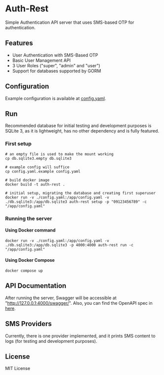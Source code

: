 # Auth-Rest
Simple Authentication API server that uses SMS-based OTP for authentication.

## Features
- User Authentication with SMS-Based OTP
- Basic User Management API
- 3 User Roles ("super", "admin" and "user")
- Support for databases supported by GORM

## Configuration
Example configuration is available at [config.yaml](config.yaml.example).

## Run
Recommended database for initial testing and development purposes is SQLite 3, as it is lightweight, has no other dependency and is fully featured.

### First setup
```shell
# an empty file is used to make the mount working 
cp db.sqlite3.empty db.sqlite3

# example config will suffice
cp config.yaml.example config.yaml

# build docker image
docker build -t auth-rest .

# initial setup, migrating the database and creating first superuser
docker run -v ./config.yaml:/app/config.yaml -v ./db.sqlite3:/app/db.sqlite3 auth-rest setup -p "09123456789" -c "/app/config.yaml"
```

### Running the server
#### Using Docker command
```shell
docker run -v ./config.yaml:/app/config.yaml -v ./db.sqlite3:/app/db.sqlite3 -p 4000:4000 auth-rest run -c "/app/config.yaml"
```
#### Using Docker Compose
```shell
docker compose up
```

## API Documentation
After running the server, Swagger will be accessible at "http://127.0.0.1:4000/swagger/". Also, you can find the
OpenAPI spec in [here](internal/docs/swagger.yaml).

## SMS Providers
Currently, there is one provider implemented, and it prints SMS content to logs (for testing and development purposes).

## License
MIT License